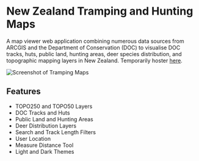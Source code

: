 <!-- Project Title -->
# New Zealand Tramping and Hunting Maps

<!-- Project Description -->
A map viewer web application combining numerous data sources from ARCGIS and the Department of Conservation (DOC) to visualise DOC tracks, huts, public land, hunting areas, deer species distribution, and topographic mapping layers in New Zealand. Temporarily hoster [here](https://tramping-maps.vercel.app).

![Screenshot of Tramping Maps](https://i.imgur.com/FNvaejQ.png)

## Features
- TOPO250 and TOPO50 Layers
- DOC Tracks and Huts
- Public Land and Hunting Areas
- Deer Distribution Layers
- Search and Track Length Filters
- User Location
- Measure Distance Tool
- Light and Dark Themes
